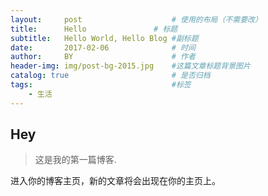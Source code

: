 ```yaml
---
layout:     post   				    # 使用的布局（不需要改）
title:      Hello 				# 标题 
subtitle:   Hello World, Hello Blog #副标题
date:       2017-02-06 				# 时间
author:     BY 						# 作者
header-img: img/post-bg-2015.jpg 	#这篇文章标题背景图片
catalog: true 						# 是否归档
tags:								#标签
    - 生活
---
```


## Hey
>这是我的第一篇博客.

进入你的博客主页，新的文章将会出现在你的主页上。
